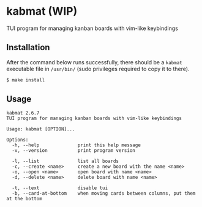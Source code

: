 # kabmat (WIP)

TUI program for managing kanban boards with vim-like keybindings

## Installation

After the command below runs successfully, there should be a `kabmat` executable file in `/usr/bin/` (sudo privileges required to copy it to there).

```sh
$ make install
```

## Usage

```
kabmat 2.6.7
TUI program for managing kanban boards with vim-like keybindings

Usage: kabmat [OPTION]...

Options:
  -h, --help              print this help message
  -v, --version           print program version

  -l, --list              list all boards
  -c, --create <name>     create a new board with the name <name>
  -o, --open <name>       open board with name <name>
  -d, --delete <name>     delete board with name <name>

  -t, --text              disable tui
  -b, --card-at-bottom    when moving cards between columns, put them at the bottom
```
